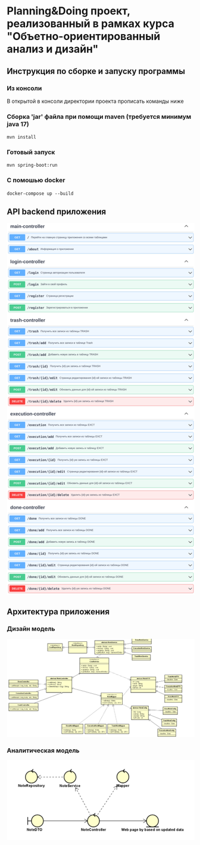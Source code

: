 # Planning&Doing проект, реализованный в рамках курса "Объетно-ориентированный анализ и дизайн"
## Инструкция по сборке и запуску программы
### Из консоли
В открытой в консоли директории проекта прописать команды ниже
### Сборка 'jar' файла при помощи maven (требуется минимум java 17)
```
mvn install
```
### Готовый запуск
```
mvn spring-boot:run
```
### С помошью docker
```
docker-compose up --build
```
## API backend приложения 
![laptopController](editor.swagger.io.png)

## Архитектура приложения
### Дизайн модель
![DesignModel](../architecture/DesignModel.png)
### Аналитическая модель
![AnalyticModel](../architecture/AnalyticModel.png)